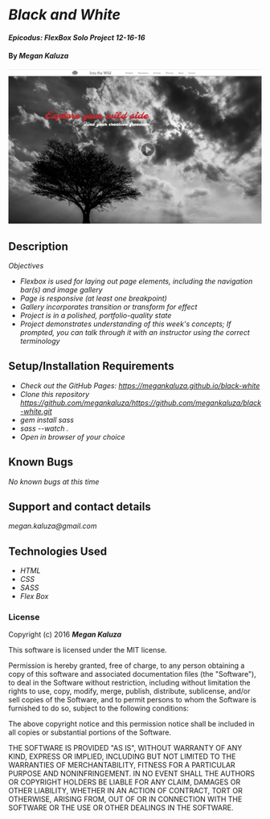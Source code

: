 # _Black and White_

#### _Epicodus: FlexBox Solo Project 12-16-16_

#### By _**Megan Kaluza**_

![screenshot](screen_shot.png)

## Description

_Objectives_

* _Flexbox is used for laying out page elements, including the navigation bar(s) and image gallery_
* _Page is responsive (at least one breakpoint)_
* _Gallery incorporates transition or transform for effect_
* _Project is in a polished, portfolio-quality state_
* _Project demonstrates understanding of this week's concepts; If prompted, you can talk through it with an instructor using the correct terminology_

## Setup/Installation Requirements

* _Check out the GitHub Pages: https://megankaluza.github.io/black-white_
* _Clone this repository https://github.com/megankaluza/https://github.com/megankaluza/black-white.git_
* _gem install sass_
* _sass --watch ._
* _Open in browser of your choice_

## Known Bugs

_No known bugs at this time_

## Support and contact details

  _megan.kaluza@gmail.com_

## Technologies Used

* _HTML_
* _CSS_
* _SASS_
* _Flex Box_

### License

Copyright (c) 2016 **_Megan Kaluza_**

This software is licensed under the MIT license.

Permission is hereby granted, free of charge, to any person obtaining a copy of this software and associated documentation files (the "Software"), to deal in the Software without restriction, including without limitation the rights to use, copy, modify, merge, publish, distribute, sublicense, and/or sell copies of the Software, and to permit persons to whom the Software is furnished to do so, subject to the following conditions:

The above copyright notice and this permission notice shall be included in all copies or substantial portions of the Software.

THE SOFTWARE IS PROVIDED "AS IS", WITHOUT WARRANTY OF ANY KIND, EXPRESS OR IMPLIED, INCLUDING BUT NOT LIMITED TO THE WARRANTIES OF MERCHANTABILITY, FITNESS FOR A PARTICULAR PURPOSE AND NONINFRINGEMENT. IN NO EVENT SHALL THE AUTHORS OR COPYRIGHT HOLDERS BE LIABLE FOR ANY CLAIM, DAMAGES OR OTHER LIABILITY, WHETHER IN AN ACTION OF CONTRACT, TORT OR OTHERWISE, ARISING FROM, OUT OF OR IN CONNECTION WITH THE SOFTWARE OR THE USE OR OTHER DEALINGS IN THE SOFTWARE.
